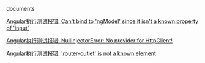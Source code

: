 documents

[Angular执行测试报错: Can't bind to 'ngModel' since it isn't a known property of 'input'](errors/cant-bind-to-ngModel-since-it-isnt-a-known-property-of-input.md) 

[Angular执行测试报错: NullInjectorError: No provider for HttpClient!](errors/NullInjectorError-No-provider-for-HttpClient.md) 

[Angular执行测试报错: 'router-outlet' is not a known element
](errors/router-outlet-is-not-a-known-element.md) 

